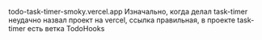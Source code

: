 todo-task-timer-smoky.vercel.app
Изначально, когда делал task-timer неудачно назвал проект на vercel, ссылка правильная, в проекте task-timer есть ветка TodoHooks
